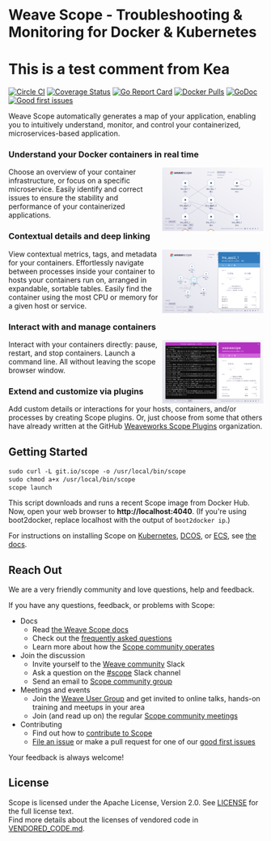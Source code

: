# Weave Scope - Troubleshooting & Monitoring for Docker & Kubernetes
# This is a test comment from Kea

[![Circle CI](https://circleci.com/gh/weaveworks/scope/tree/master.svg?style=shield)](https://circleci.com/gh/weaveworks/scope/tree/master)
[![Coverage Status](https://coveralls.io/repos/weaveworks/scope/badge.svg)](https://coveralls.io/r/weaveworks/scope)
[![Go Report Card](https://goreportcard.com/badge/github.com/weaveworks/scope)](https://goreportcard.com/report/github.com/weaveworks/scope)
[![Docker Pulls](https://img.shields.io/docker/pulls/weaveworks/scope.svg?maxAge=604800)](https://hub.docker.com/r/weaveworks/scope/)
[![GoDoc](https://godoc.org/github.com/weaveworks/scope?status.svg)](https://godoc.org/github.com/weaveworks/scope)
[![Good first issues](https://img.shields.io/github/issues/weaveworks/scope/good-first-issue.svg?color=blueviolet&label=good%20first%20issues)](https://github.com/weaveworks/scope/issues?q=is%3Aissue+is%3Aopen+label%3Agood-first-issue)

Weave Scope automatically generates a map of your application, enabling you to
intuitively understand, monitor, and control your containerized, microservices-based application.

### Understand your Docker containers in real time

<img src="imgs/topology.png" width="200" alt="Map you architecture" align="right">

Choose an overview of your container infrastructure, or focus on a specific microservice. Easily identify and correct issues to ensure the stability and performance of your containerized applications.

### Contextual details and deep linking

<img src="imgs/selected.png" width="200" alt="Focus on a single container" align="right">

View contextual metrics, tags, and metadata for your containers.  Effortlessly navigate between processes inside your container to hosts your containers run on, arranged in expandable, sortable tables.  Easily find the container using the most CPU or memory for a given host or service.

### Interact with and manage containers

<img src="imgs/terminals.png" width="200" alt="Launch a command line." align="right">

Interact with your containers directly: pause, restart, and stop containers. Launch a command line. All without leaving the scope browser window.

### Extend and customize via plugins

Add custom details or interactions for your hosts, containers, and/or processes by creating Scope plugins. Or, just choose from some that others have already written at the GitHub [Weaveworks Scope Plugins](https://github.com/weaveworks-plugins/) organization.

## <a name="getting-started"></a>Getting Started

```console
sudo curl -L git.io/scope -o /usr/local/bin/scope
sudo chmod a+x /usr/local/bin/scope
scope launch
```

This script downloads and runs a recent Scope image from Docker Hub.
Now, open your web browser to **http://localhost:4040**. (If you're using
boot2docker, replace localhost with the output of `boot2docker ip`.)

For instructions on installing Scope on [Kubernetes](https://www.weave.works/docs/scope/latest/installing/#k8s), [DCOS](https://www.weave.works/docs/scope/latest/installing/#dcos), or [ECS](https://www.weave.works/docs/scope/latest/installing/#ecs), see [the docs](https://www.weave.works/docs/scope/latest/introducing/).

## <a name="help"></a>Reach Out

We are a very friendly community and love questions, help and feedback.

If you have any questions, feedback, or problems with Scope:

- Docs
  - Read [the Weave Scope docs](https://www.weave.works/docs/scope/latest/introducing/)
  - Check out the [frequently asked questions](/site/faq.md)
  - Learn more about how the [Scope community operates](GOVERNANCE.md)
- Join the discussion
  - Invite yourself to the <a href="https://slack.weave.works/" target="_blank">Weave community</a> Slack
  - Ask a question on the [#scope](https://weave-community.slack.com/messages/scope/) Slack channel
  - Send an email to [Scope community group](https://groups.google.com/forum/#!forum/scope-community)
- Meetings and events
  - Join the [Weave User Group](https://www.meetup.com/pro/Weave/) and get invited to online talks, hands-on training and meetups in your area
  - Join (and read up on) the regular [Scope community meetings](https://docs.google.com/document/d/103_60TuEkfkhz_h2krrPJH8QOx-vRnPpbcCZqrddE1s/edit)
- Contributing
  - Find out how to [contribute to Scope](CONTRIBUTING.md)
  - [File an issue](https://github.com/weaveworks/scope/issues/new) or make a pull request for one of our [good first issues](https://github.com/weaveworks/scope/issues?q=is%3Aissue+is%3Aopen+label%3Agood-first-issue)

Your feedback is always welcome!

## License
Scope is licensed under the Apache License, Version 2.0. See [LICENSE](LICENSE) for the full license text.  
Find more details about the licenses of vendored code in [VENDORED_CODE.md](VENDORED_CODE.md).
